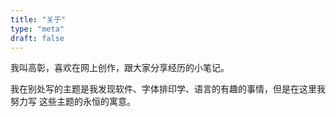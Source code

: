 ```yaml
---
title: "关于"
type: "meta"
draft: false
---
```


我叫高彰，喜欢在网上创作，跟大家分享经历的小笔记。

我在别处写的主题是我发现软件、字体排印学、语言的有趣的事情，但是在这里我努力写
这些主题的永恒的寓意。
